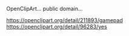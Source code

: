 OpenClipArt... public domain...

https://openclipart.org/detail/211893/gamepad
https://openclipart.org/detail/96283/yes
